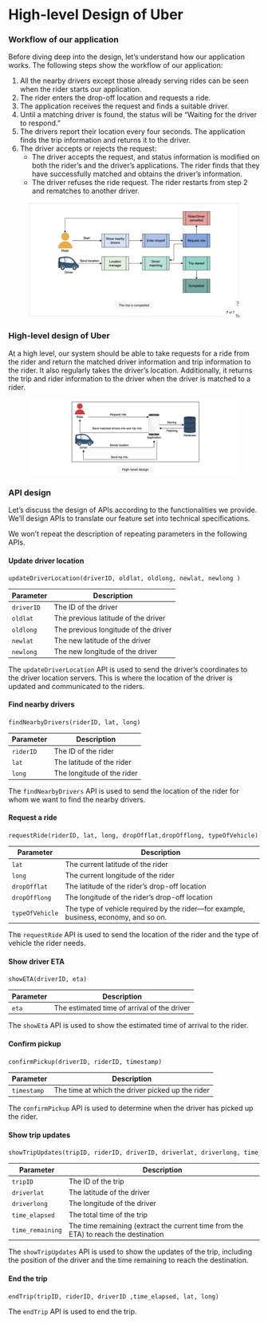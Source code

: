 # High-level Design of Uber

### Workflow of our application <a href="#workflow-of-our-application-0" id="workflow-of-our-application-0"></a>

Before diving deep into the design, let’s understand how our application works. The following steps show the workflow of our application:

1. All the nearby drivers except those already serving rides can be seen when the rider starts our application.
2. The rider enters the drop-off location and requests a ride.
3. The application receives the request and finds a suitable driver.
4. Until a matching driver is found, the status will be “Waiting for the driver to respond.”
5. The drivers report their location every four seconds. The application finds the trip information and returns it to the driver.
6. The driver accepts or rejects the request:
   * The driver accepts the request, and status information is modified on both the rider’s and the driver’s applications. The rider finds that they have successfully matched and obtains the driver’s information.
   * The driver refuses the ride request. The rider restarts from step 2 and rematches to another driver.

<figure><img src="../.gitbook/assets/Screenshot 2023-09-03 at 7.05.06 PM.png" alt=""><figcaption></figcaption></figure>

### High-level design of Uber <a href="#high-level-design-of-uber-0" id="high-level-design-of-uber-0"></a>

At a high level, our system should be able to take requests for a ride from the rider and return the matched driver information and trip information to the rider. It also regularly takes the driver’s location. Additionally, it returns the trip and rider information to the driver when the driver is matched to a rider.

<figure><img src="../.gitbook/assets/Screenshot 2023-09-03 at 7.05.23 PM.png" alt=""><figcaption></figcaption></figure>

### API design <a href="#api-design-0" id="api-design-0"></a>

Let’s discuss the design of APIs according to the functionalities we provide. We’ll design APIs to translate our feature set into technical specifications.

We won’t repeat the description of repeating parameters in the following APIs.

#### Update driver location <a href="#update-driver-location-1" id="update-driver-location-1"></a>

```
updateDriverLocation(driverID, oldlat, oldlong, newlat, newlong )
```

| Parameter  | Description                          |
| ---------- | ------------------------------------ |
| `driverID` | The ID of the driver                 |
| `oldlat`   | The previous latitude of the driver  |
| `oldlong`  | The previous longitude of the driver |
| `newlat`   | The new latitude of the driver       |
| `newlong`  | The new longitude of the driver      |

The `updateDriverLocation` API is used to send the driver’s coordinates to the driver location servers. This is where the location of the driver is updated and communicated to the riders.

#### Find nearby drivers <a href="#find-nearby-drivers-0" id="find-nearby-drivers-0"></a>

```
findNearbyDrivers(riderID, lat, long)
```

| Parameter | Description                |
| --------- | -------------------------- |
| `riderID` | The ID of the rider        |
| `lat`     | The latitude of the rider  |
| `long`    | The longitude of the rider |

The `findNearbyDrivers` API is used to send the location of the rider for whom we want to find the nearby drivers.

#### Request a ride <a href="#request-a-ride-0" id="request-a-ride-0"></a>

```
requestRide(riderID, lat, long, dropOfflat,dropOfflong, typeOfVehicle)
```

| Parameter       | Description                                                                          |
| --------------- | ------------------------------------------------------------------------------------ |
| `lat`           | The current latitude of the rider                                                    |
| `long`          | The current longitude of the rider                                                   |
| `dropOfflat`    | The latitude of the rider’s drop-off location                                        |
| `dropOfflong`﻿  | The longitude of the rider’s drop-off location                                       |
| `typeOfVehicle` | The type of vehicle required by the rider—for example, business, economy, and so on. |

The `requestRide` API is used to send the location of the rider and the type of vehicle the rider needs.

#### Show driver ETA <a href="#show-driver-eta-0" id="show-driver-eta-0"></a>

```
showETA(driverID, eta)
```

| Parameter | Description                                 |
| --------- | ------------------------------------------- |
| `eta`     | The estimated time of arrival of the driver |

The `showEta` API is used to show the estimated time of arrival to the rider.

#### Confirm pickup <a href="#confirm-pickup-0" id="confirm-pickup-0"></a>

```
confirmPickup(driverID, riderID, timestamp)
```

| Parameter   | Description                                      |
| ----------- | ------------------------------------------------ |
| `timestamp` | The time at which the driver picked up the rider |

The `confirmPickup` API is used to determine when the driver has picked up the rider.

#### Show trip updates <a href="#show-trip-updates-0" id="show-trip-updates-0"></a>

```
showTripUpdates(tripID, riderID, driverID, driverlat, driverlong, time_elapsed, time_remaining)
```

| Parameter        | Description                                                                         |
| ---------------- | ----------------------------------------------------------------------------------- |
| `tripID`         | The ID of the trip                                                                  |
| `driverlat`      | The latitude of the driver                                                          |
| `driverlong`     | The longitude of the driver                                                         |
| `time_elapsed`﻿﻿ | The total time of the trip                                                          |
| `time_remaining` | The time remaining (extract the current time from the ETA) to reach the destination |

The `showTripUpdates` API is used to show the updates of the trip, including the position of the driver and the time remaining to reach the destination.

#### End the trip <a href="#end-the-trip-0" id="end-the-trip-0"></a>

```
endTrip(tripID, riderID, driverID ,time_elapsed, lat, long)
```

The `endTrip` API is used to end the trip.
